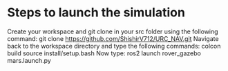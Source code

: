 # Steps to launch the simulation 
Create your workspace and git clone in your src folder using the following command:
git clone https://github.com/ShishirV712/URC_NAV.git
Navigate back to the workspace directory and type the following commands:
colcon build 
source install/setup.bash
Now type:
ros2 launch rover_gazebo mars.launch.py
